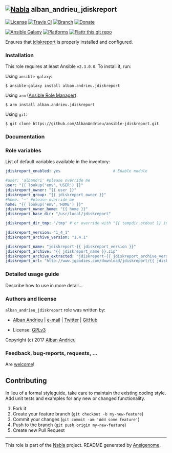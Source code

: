 ## [![Nabla](https://debops.org/images/debops-small.png)](https://github.com/AlbanAndrieu) alban_andrieu_jdiskreport

<!-- This file was generated by Ansigenome. Do not edit this file directly but
     instead have a look at the files in the ./meta/ directory. -->

[![License](http://img.shields.io/:license-apache-blue.svg?style=flat-square)](http://www.apache.org/licenses/LICENSE-2.0.html)
[![Travis CI](https://img.shields.io/travis/AlbanAndrieu/ansible-jdiskreport.svg?style=flat)](https://travis-ci.org/AlbanAndrieu/ansible-jdiskreport)
[![Branch](http://img.shields.io/github/tag/AlbanAndrieu/ansible-jdiskreport.svg?style=flat-square)](https://github.com/AlbanAndrieu/ansible-jdiskreport/tree/master)
[![Donate](https://img.shields.io/gratipay/AlbanAndrieu.svg?style=flat)](https://www.gratipay.com/~AlbanAndrieu)
<!--[![Ansible Galaxy](https://img.shields.io/badge/galaxy-alban.andrieu.jdiskreport-660198.svg?style=flat)](https://galaxy.ansible.com/detail#/role/2847)-->
[![Ansible Galaxy](https://img.shields.io/badge/galaxy-alban.andrieu.jdiskreport-660198.svg?style=flat)](https://galaxy.ansible.com/alban.andrieu/jdiskreport)
[![Platforms](http://img.shields.io/badge/platforms-ubuntu-lightgrey.svg?style=flat)](#)
[![Flattr this git repo](http://api.flattr.com/button/flattr-badge-large.png)](https://flattr.com/submit/auto?user_id=AlbanAndrieu&url=https://github.com/AlbanAndrieu/ansible-jdiskreport&title=ansible-jdiskreport&language=en_GB&tags=github&category=software)

Ensures that [jdiskreport](http://www.jgoodies.com/downloads/jdiskreport/) is properly installed and configured.


### Installation

This role requires at least Ansible `v2.3.0.0`. To install it, run:

Using `ansible-galaxy`:
```shell
$ ansible-galaxy install alban.andrieu.jdiskreport
```

Using `arm` ([Ansible Role Manager](https://github.com/mirskytech/ansible-role-manager/)):
```shell
$ arm install alban.andrieu.jdiskreport
```

Using `git`:
```shell
$ git clone https://github.com/AlbanAndrieu/ansible-jdiskreport.git
```

### Documentation

<!---
More information about `alban.andrieu.jdiskreport` can be found in the
[official alban.andrieu.jdiskreport documentation](https://docs.debops.org/en/latest/ansible/roles/ansible-jdiskreport/docs/).
-->


### Role variables

List of default variables available in the inventory:

```YAML
jdiskreport_enabled: yes                       # Enable module

#user: 'albandri' #please override me
user: "{{ lookup('env','USER') }}"
jdiskreport_owner: "{{ user }}"
jdiskreport_group: "{{ jdiskreport_owner }}"
#home: '~' #please override me
home: "{{ lookup('env','HOME') }}"
jdiskreport_owner_home: "{{ home }}"
jdiskreport_base_dir: "/usr/local/jdiskreport"

jdiskreport_dir_tmp: "/tmp" # or override with "{{ tempdir.stdout }} in order to have be sure to download the file"

jdiskreport_version: "1_4_1"
jdiskreport_archive_version: "1.4.1"

jdiskreport_name: "jdiskreport-{{ jdiskreport_version }}"
jdiskreport_archive: "{{ jdiskreport_name }}.zip"
jdiskreport_archive_extracted: "jdiskreport-{{ jdiskreport_archive_version }}"
jdiskreport_url: "http://www.jgoodies.com/download/jdiskreport/{{ jdiskreport_archive }}"
```


### Detailed usage guide

Describe how to use in more detail...


### Authors and license

`alban_andrieu_jdiskreport` role was written by:

- [Alban Andrieu](fr.linkedin.com/in/nabla/) | [e-mail](mailto:alban.andrieu@free.fr) | [Twitter](https://twitter.com/AlbanAndrieu) | [GitHub](https://github.com/AlbanAndrieu)

- License: [GPLv3](https://tldrlegal.com/license/gnu-general-public-license-v3-%28gpl-3%29)

Copyright (c) 2017 [Alban Andrieu](https://alban.andrieu.com/)

### Feedback, bug-reports, requests, ...

Are [welcome](https://github.com/AlbanAndrieu/ansible-jdiskreport/issues)!

## Contributing
In lieu of a formal styleguide, take care to maintain the existing coding style. Add unit tests and examples for any new or changed functionality.

1. Fork it
2. Create your feature branch (`git checkout -b my-new-feature`)
3. Commit your changes (`git commit -am 'Add some feature'`)
4. Push to the branch (`git push origin my-new-feature`)
5. Create new Pull Request

***

This role is part of the [Nabla](https://github.com/AlbanAndrieu) project.
README generated by [Ansigenome](https://github.com/nickjj/ansigenome/).
